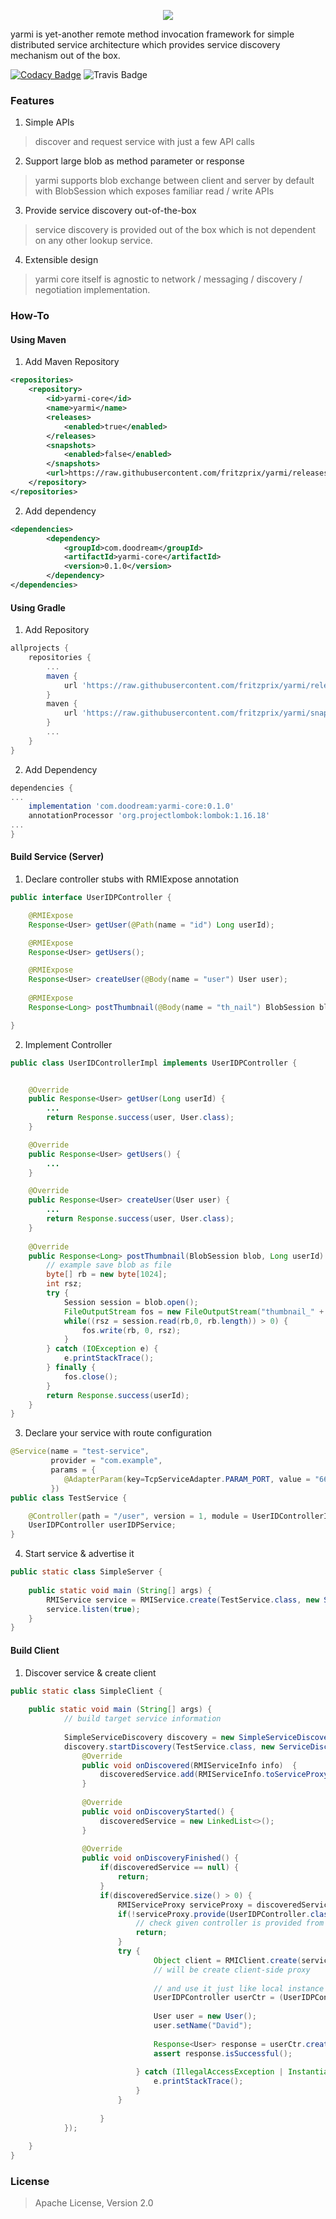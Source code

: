 <p align="center"><img src="https://s33.postimg.cc/getb2kc33/LOGO_YARMI_Hzt_500px.png"></p>

yarmi is yet-another remote method invocation framework for simple distributed service architecture which provides service discovery mechanism out of the box.
 
[![Codacy Badge](https://api.codacy.com/project/badge/Grade/5c9f40d574c64e629af11f284c447bea)](https://www.codacy.com/app/innocentevil0914/yarmi?utm_source=github.com&amp;utm_medium=referral&amp;utm_content=fritzprix/yarmi&amp;utm_campaign=Badge_Grade)
![Travis Badge](https://travis-ci.com/fritzprix/yarmi.svg?branch=master)
### Features
1. Simple APIs
>  discover and request service with just a few API calls
2. Support large blob as method parameter or response
> yarmi supports blob exchange between client and server by default with BlobSession which exposes familiar read / write APIs    
3. Provide service discovery out-of-the-box
> service discovery is provided out of the box which is not dependent on any other lookup service.
4. Extensible design
> yarmi core itself is agnostic to network / messaging / discovery / negotiation implementation.



### How-To

#### Using Maven
1. Add Maven Repository
```xml
<repositories>
    <repository>
        <id>yarmi-core</id>
        <name>yarmi</name>
        <releases>
            <enabled>true</enabled>
        </releases>
        <snapshots>
            <enabled>false</enabled>
        </snapshots>
        <url>https://raw.githubusercontent.com/fritzprix/yarmi/releases</url>
    </repository>
</repositories>
```
2. Add dependency 
```xml
<dependencies>
        <dependency>
            <groupId>com.doodream</groupId>
            <artifactId>yarmi-core</artifactId>
            <version>0.1.0</version>
        </dependency>
</dependencies>
```


#### Using Gradle
1. Add Repository
```groovy
allprojects {
    repositories {
        ...
        maven {
            url 'https://raw.githubusercontent.com/fritzprix/yarmi/releases'
        }
        maven {
            url 'https://raw.githubusercontent.com/fritzprix/yarmi/snapshots'
        }
        ...
    }
}
```
2. Add Dependency
```groovy
dependencies {
...
    implementation 'com.doodream:yarmi-core:0.1.0'
    annotationProcessor 'org.projectlombok:lombok:1.16.18'
...
}
```

#### Build Service (Server)
1. Declare controller stubs with RMIExpose annotation 
```java
public interface UserIDPController {

    @RMIExpose
    Response<User> getUser(@Path(name = "id") Long userId);

    @RMIExpose
    Response<User> getUsers();

    @RMIExpose
    Response<User> createUser(@Body(name = "user") User user);
    
    @RMIExpose
    Response<Long> postThumbnail(@Body(name = "th_nail") BlobSession blob, Long userId);

} 
```     
2. Implement Controller 
```java
public class UserIDControllerImpl implements UserIDPController {


    @Override
    public Response<User> getUser(Long userId) {
        ...
        return Response.success(user, User.class);
    }

    @Override
    public Response<User> getUsers() {
        ...
    }

    @Override
    public Response<User> createUser(User user) {
        ...
        return Response.success(user, User.class);
    }
    
    @Override
    public Response<Long> postThumbnail(BlobSession blob, Long userId) {
        // example save blob as file
        byte[] rb = new byte[1024];
        int rsz;
        try {
            Session session = blob.open();
            FileOutputStream fos = new FileOutputStream("thumbnail_" + userId);
            while((rsz = session.read(rb,0, rb.length)) > 0) {
                fos.write(rb, 0, rsz);
            }
        } catch (IOException e) {
            e.printStackTrace();
        } finally {
            fos.close();
        }
        return Response.success(userId);    
    }
}  
``` 
3. Declare your service with route configuration
```java
@Service(name = "test-service",
         provider = "com.example",
         params = {
            @AdapterParam(key=TcpServiceAdapter.PARAM_PORT, value = "6644")
         })
public class TestService {

    @Controller(path = "/user", version = 1, module = UserIDControllerImpl.class)
    UserIDPController userIDPService;
}

```   
4. Start service & advertise it 
```java
public static class SimpleServer {
    
    public static void main (String[] args) {
        RMIService service = RMIService.create(TestService.class, new SimpleServiceAdvertiser());
        service.listen(true);
    }
}
```

#### Build Client
1. Discover service & create client
```java
public static class SimpleClient {
    
    public static void main (String[] args) {
            // build target service information
            
            SimpleServiceDiscovery discovery = new SimpleServiceDiscovery();
            discovery.startDiscovery(TestService.class, new ServiceDiscoveryListener() {
                @Override
                public void onDiscovered(RMIServiceInfo info)  {
                    discoveredService.add(RMIServiceInfo.toServiceProxy(info));
                }
    
                @Override
                public void onDiscoveryStarted() { 
                    discoveredService = new LinkedList<>();
                }
    
                @Override
                public void onDiscoveryFinished() {
                    if(discoveredService == null) {
                        return;
                    }
                    if(discoveredService.size() > 0) {
                        RMIServiceProxy serviceProxy = discoveredService.get(0);
                        if(!serviceProxy.provide(UserIDPController.class)) {
                            // check given controller is provided from the service
                            return;
                        }
                        try {
                                Object client = RMIClient.create(serviceProxy, TestService.class, UserIDPController.class);
                                // will be create client-side proxy
                                 
                                // and use it just like local instance
                                UserIDPController userCtr = (UserIDPController) client;
                                
                                User user = new User();
                                user.setName("David");
        
                                Response<User> response = userCtr.createUser(user);
                                assert response.isSuccessful();
                                
                            } catch (IllegalAccessException | InstantiationException | IOException e) {
                                e.printStackTrace();
                            }    
                        }
                        
                    }
            });
            
    }
}
```

### License
> Apache License, Version 2.0
